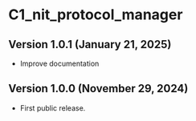 # C1_nit_protocol_manager

## Version 1.0.1 (January 21, 2025)

 - Improve documentation


## Version 1.0.0 (November 29, 2024)

 - First public release.
